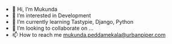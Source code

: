 - 👋 Hi, I’m Mukunda
- 👀 I’m interested in Development
- 🌱 I’m currently learning Tastypie, Django, Python
- 💞️ I’m looking to collaborate on ...
- 📫 How to reach me mukunda.peddamekala@urbanpiper.com

<!---
mukunda-1518/mukunda-1518 is a ✨ special ✨ repository because its `README.md` (this file) appears on your GitHub profile.
You can click the Preview link to take a look at your changes.
--->
